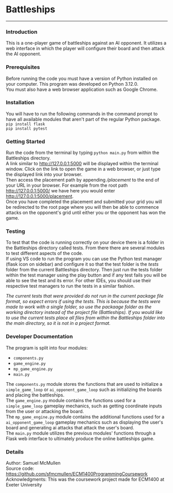 # Battleships

***


### Introduction

This is a one-player game of battleships against an AI opponent. It utilizes a web interface in which the player will configure their board and then attack the AI opponent.


### Prerequisites

Before running the code you must have a version of Python installed on your computer. This program was developed on Python 3.12.0.  
You must also have a web browser application such as Google Chrome.

### Installation

You will have to run the following commands in the command prompt to have all available modules that aren't part of the regular Python package.  
`pip install flask`  
`pip install pytest`


### Getting Started

Run the code from the terminal by typing ``python main.py`` from within the Battleships directory.  
A link similar to http://127.0.0.1:5000 will be displayed within the terminal window. Click on the link to open the game in a web browser, or just type the displayed link into your browser.  
Then access the placement path by appending */placement* to the end of your URL in your browser. For example from the root path http://127.0.0.1:5000/ we have here you would enter http://127.0.0.1:5000/placement.  
Once you have completed the placement and submitted your grid you will be redirected to the root page where you will then be able to commence attacks on the opponent's grid until either you or the opponent has won the game.


### Testing

To test that the code is running correctly on your device there is a folder in the Battleships directory called tests. From there there are several modules to test different aspects of the code.  
If using VS code to run the program you can use the Python test manager (flask icon on sidebar) and configure it so that the test folder is the *tests* folder from the current Battleships directory. Then just run the tests folder within the test manager using the play button and if any test fails you will be able to see the test and its error. For other IDEs, you should use their respective test managers to run the tests in a similar fashion.  

*The current tests that were provided do not run in the current package file format, so expect errors if using the tests. This is because the tests were made to work with a single folder, so use the packaage folder as the working directory instead of the project file (Battleships). If you would like to use the current tests place all files from within the Battleships folder into the main directory, so it is not in a project format.*


### Developer Documentation

The program is split into four modules:
- `components.py`
- `game_engine.py`
- `mp_game_engine.py`
- `main.py`

The `components.py` module stores the functions that are used to initialize a `simple_game_loop` or `ai_opponent_game_loop` such as initializing the boards and placing the battleships.  
The `game_engine.py` module contains the functions used for a `simple_game_loop` gameplay mechanics, such as getting coordinate inputs from the user or attacking the board.  
The `mp_game_engine.py` module contains the additional functions used for a `ai_opponent_game_loop` gameplay mechanics such as displaying the user's board and generating ai attacks that attack the user's board.  
The `main.py` module utilizes the previous modules' functions through a Flask web interface to ultimately produce the online battleships game.  

### Details

Author: Samuel McMullen  
Source code: https://github.com/sfmcmullen/ECM1400ProgrammingCoursework  
Acknowledgments: This was the coursework project made for ECM1400 at Exeter University